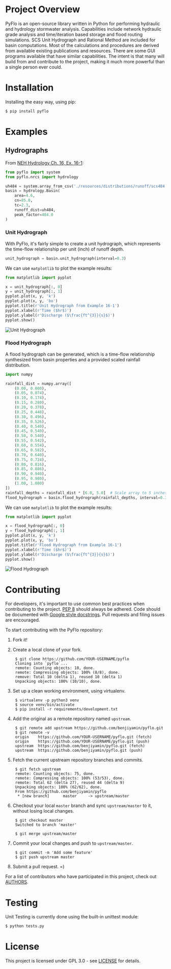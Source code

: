# Project Overview

PyFlo is an open-source library written in Python for performing hydraulic and hydrology stormwater 
analysis. Capabilities include network hydraulic grade analysis and time/iteration based storage and 
flood routing simulations. SCS Unit Hydrograph and Rational Method are included for basin 
computations. Most of the calculations and procedures are derived from available existing 
publications and resources. There are some GUI programs available that have similar capabilities. 
The intent is that many will build from and contribute to the project, making it much more powerful 
than a single person ever could.

# Installation

Installing the easy way, using pip:

```bash
$ pip install pyflo
```

# Examples

## Hydrographs

From [NEH Hydrology Ch. 16, Ex. 16-1](http://www.wcc.nrcs.usda.gov/ftpref/wntsc/H&H/NEHhydrology/ch16.pdf#page=15):

```python
from pyflo import system
from pyflo.nrcs import hydrology

uh484 = system.array_from_csv('./resources/distributions/runoff/scs484.csv')
basin = hydrology.Basin(
    area=4.6,
    cn=85.0,
    tc=2.3,
    runoff_dist=uh484,
    peak_factor=484.0
)
```
### Unit Hydrograph

With PyFlo, it's fairly simple to create a unit hydrograph, which represents the time-flow 
relationship per unit (inch) of runoff depth.

```python
unit_hydrograph = basin.unit_hydrograph(interval=0.3)
```

We can use `matplotlib` to plot the example results:

```python
from matplotlib import pyplot

x = unit_hydrograph[:, 0]
y = unit_hydrograph[:, 1]
pyplot.plot(x, y, 'k')
pyplot.plot(x, y, 'bo')
pyplot.title(r'Unit Hydrograph from Example 16-1')
pyplot.xlabel(r'Time ($hr$)')
pyplot.ylabel(r'Discharge ($\frac{ft^{3}}{s}$)')
pyplot.show()
```

![Unit Hydrograph](./docs/img/unit_hydrograph_16-1.png "Unit Hydrograph")

### Flood Hydrograph

A flood hydrograph can be generated, which is a time-flow relationship synthesized from basin 
properties and a provided scaled rainfall distribution.

```python
import numpy

rainfall_dist = numpy.array([
    (0.00, 0.000),
    (0.05, 0.074),
    (0.10, 0.174),
    (0.15, 0.280),
    (0.20, 0.378),
    (0.25, 0.448),
    (0.30, 0.496),
    (0.35, 0.526),
    (0.40, 0.540),
    (0.45, 0.540),
    (0.50, 0.540),
    (0.55, 0.542),
    (0.60, 0.554),
    (0.65, 0.582),
    (0.70, 0.640),
    (0.75, 0.724),
    (0.80, 0.816),
    (0.85, 0.886),
    (0.90, 0.940),
    (0.95, 0.980),
    (1.00, 1.000)
])
rainfall_depths = rainfall_dist * [6.0, 5.0]  # Scale array to 5 inches over 6 hours.
flood_hydrograph = basin.flood_hydrograph(rainfall_depths, interval=0.3)
```

We can use `matplotlib` to plot the example results:

```python
from matplotlib import pyplot

x = flood_hydrograph[:, 0]
y = flood_hydrograph[:, 1]
pyplot.plot(x, y, 'k')
pyplot.plot(x, y, 'bo')
pyplot.title(r'Flood Hydrograph from Example 16-1')
pyplot.xlabel(r'Time ($hr$)')
pyplot.ylabel(r'Discharge ($\frac{ft^{3}}{s}$)')
pyplot.show()
```

![Flood Hydrograph](./docs/img/flood_hydrograph_16-1.png "Flood Hydrograph")

# Contributing

For developers, it's important to use common best practices when contributing to the project.
[PEP 8](https://www.python.org/dev/peps/pep-0008/) should always be adhered. Code should be
documented with [Google style docstrings](http://sphinxcontrib-napoleon.readthedocs.io/en/latest/example_google.html).
Pull requests and filing issues are encouraged.

To start contributing with the PyFlo repository:

1. Fork it!

2. Create a local clone of your fork.
    
        $ git clone https://github.com/YOUR-USERNAME/pyflo
        Cloning into `pyflo`...
        remote: Counting objects: 10, done.
        remote: Compressing objects: 100% (8/8), done.
        remove: Total 10 (delta 1), reused 10 (delta 1)
        Unpacking objects: 100% (10/10), done.

3. Set up a clean working environment, using virtualenv.

        $ virtualenv -p python3 venv
        $ source venv/bin/activate
        $ pip install -r requirements/development.txt

4. Add the original as a remote repository named `upstream`.

        $ git remote add upstream https://github.com/benjiyamin/pyflo.git
        $ git remote -v
        origin    https://github.com/YOUR-USERNAME/pyflo.git (fetch)
        origin    https://github.com/YOUR-USERNAME/pyflo.git (push)
        upstream  https://github.com/benjiyamin/pyflo.git (fetch)
        upstream  https://github.com/benjiyamin/pyflo.git (push)

5. Fetch the current upstream repository branches and commits.

        $ git fetch upstream
        remote: Counting objects: 75, done.
        remote: Compressing objects: 100% (53/53), done.
        remote: Total 62 (delta 27), reused 44 (delta 9)
        Unpacking objects: 100% (62/62), done.
        From https://github.com/benjiyamin/pyflo
         * [new branch]      master     -> upstream/master

6. Checkout your local `master` branch and sync `upstream/master` to it, without losing local changes.

        $ git checkout master
        Switched to branch 'master'
        
        $ git merge upstream/master

7. Commit your local changes and push to `upstream/master`.

        $ git commit -m 'Add some feature'
        $ git push upstream master

8. Submit a pull request. =)

For a list of contributors who have participated in this project, check out [AUTHORS](AUTHORS.md).

# Testing

Unit Testing is currently done using the built-in unittest module:

```bash
$ python tests.py
```

# License

This project is licensed under GPL 3.0 - see [LICENSE](LICENSE.md) for details.
